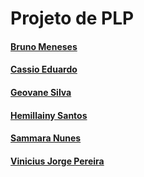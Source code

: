 # Projeto de PLP

#### [Bruno Meneses](http://github.com/bruno-meneses)
#### [Cassio Eduardo](http://github.com/cassioegc)
#### [Geovane Silva](http://github.com/geovanens)
#### [Hemillainy Santos](http://github.com/hemillainysantos)
#### [Sammara Nunes](http://github.com/samararinoa)
#### [Vinicius Jorge Pereira](http://github.com/viniciusjorgepereira)
